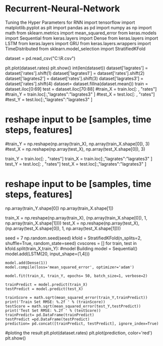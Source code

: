 # Recurrent-Neural-Network
Tuning the Hyper Parameters for RNN 
import tensorflow 
import matplotlib.pyplot as plt 
import pandas as pd 
import numpy as np
import math
from sklearn.metrics import mean_squared_error
from keras.models import Sequential
from keras.layers import Dense
from keras.layers import LSTM
from keras.layers import GRU
from keras.layers.wrappers import TimeDistributed
from sklearn.model_selection import StratifiedKFold

dataset = pd.read_csv("C:\R.csv")

plt.plot(dataset.rates)
plt.show()
int(len(dataset)) 
dataset['lagrates'] = dataset['rates'].shift(1)
dataset['lagrates1'] = dataset['rates'].shift(2)
dataset['lagrates2'] = dataset['rates'].shift(3)
dataset['lagrates3'] = dataset['rates'].shift(4)
dataset= dataset.fillna(dataset.mean())
train = dataset.iloc[0:69]
test = dataset.iloc[70:88]
#train_X =  train.loc[: , "rates"]
#train_Y = train.loc[:,"lagrates":"lagrates3" ]
#test_X =  test.loc[: , "rates"]
#test_Y = test.loc[:,"lagrates":"lagrates3" ]

# reshape input to be [samples, time steps, features]
#train_Y = np.reshape(np.array(train_X), np.array(train_X.shape[0]), 3)
#test_X = np.reshape(np.array(test_X), np.array(test_X.shape[0]), 3)


train_Y =  train.loc[: , "rates"]
train_X = train.loc[:,"lagrates":"lagrates3" ]
test_Y =  test.loc[: , "rates"]
test_X = test.loc[:,"lagrates":"lagrates3" ]


# reshape input to be [samples, time steps, features]
np.array(train_Y.shape[0])
np.array(train_X.shape[1])

train_X = np.reshape(np.array(train_X), (np.array(train_X.shape[0]), 1, np.array(train_X.shape[1])))
test_X = np.reshape(np.array(test_X), (np.array(test_X.shape[0]), 1, np.array(test_X.shape[1])))

seed = 7
np.random.seed(seed)
kfold = StratifiedKFold(n_splits=2, shuffle=True, random_state=seed)
cvscores = []
for train, test in kfold.split(train_X,train_Y):
    #model Building
    model = Sequential()
    model.add(LSTM(20, input_shape=(1,4)))

    model.add(Dense(1))
    model.compile(loss='mean_squared_error', optimizer='adam')

    model.fit(train_X, train_Y, epochs= 50, batch_size=1, verbose=2)

    trainPredict = model.predict(train_X)
    testPredict = model.predict(test_X)

    trainScore = math.sqrt(mean_squared_error(train_Y,trainPredict))
    print('Train Set RMSE: %.2f ' % (trainScore))
    testScore = math.sqrt(mean_squared_error(test_Y,testPredict))
    print('Test Set RMSE: %.2f ' % (testScore))
    trainPredict= pd.DataFrame(trainPredict)
    testPredict =pd.DataFrame(testPredict)
    prediction= pd.concat([trainPredict, testPredict], ignore_index=True)

#ploting the result
plt.plot(dataset.rates)
plt.plot(prediction, color='red')
plt.show()
